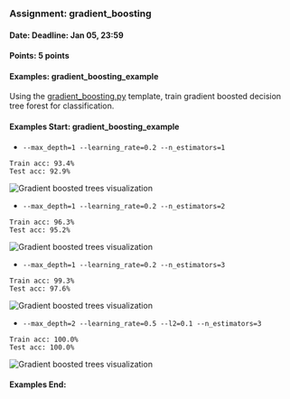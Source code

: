 ### Assignment: gradient_boosting
#### Date: Deadline: Jan 05, 23:59
#### Points: 5 points
#### Examples: gradient_boosting_example

Using the [gradient_boosting.py](https://github.com/ufal/npfl129/tree/past-1920/labs/08/gradient_boosting.py)
template, train gradient boosted decision tree forest for classification.

#### Examples Start: gradient_boosting_example
- `--max_depth=1 --learning_rate=0.2 --n_estimators=1`
```
Train acc: 93.4%
Test acc: 92.9%
```
![Gradient boosted trees visualization](//ufal.mff.cuni.cz/~straka/courses/npfl129/1920/tasks/figures/gradient_boosting_1.svg)
- `--max_depth=1 --learning_rate=0.2 --n_estimators=2`
```
Train acc: 96.3%
Test acc: 95.2%
```
![Gradient boosted trees visualization](//ufal.mff.cuni.cz/~straka/courses/npfl129/1920/tasks/figures/gradient_boosting_2.svg)
- `--max_depth=1 --learning_rate=0.2 --n_estimators=3`
```
Train acc: 99.3%
Test acc: 97.6%
```
![Gradient boosted trees visualization](//ufal.mff.cuni.cz/~straka/courses/npfl129/1920/tasks/figures/gradient_boosting_3.svg)
- `--max_depth=2 --learning_rate=0.5 --l2=0.1 --n_estimators=3`
```
Train acc: 100.0%
Test acc: 100.0%
```
![Gradient boosted trees visualization](//ufal.mff.cuni.cz/~straka/courses/npfl129/1920/tasks/figures/gradient_boosting_4.svg)
#### Examples End:
